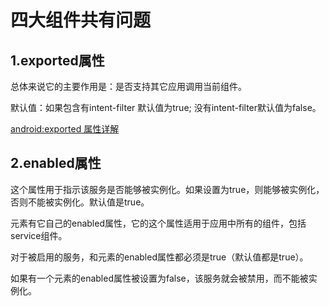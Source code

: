 # 四大组件共有问题

## 1.exported属性

总体来说它的主要作用是：是否支持其它应用调用当前组件。 

默认值：如果包含有intent-filter 默认值为true; 没有intent-filter默认值为false。

[android:exported 属性详解](http://blog.csdn.net/watermusicyes/article/details/46460347)

## 2.enabled属性

这个属性用于指示该服务是否能够被实例化。如果设置为true，则能够被实例化，否则不能被实例化。默认值是true。

<application>元素有它自己的enabled属性，它的这个属性适用于应用中所有的组件，包括service组件。

对于被启用的服务，<application>和<service>元素的enabled属性都必须是true（默认值都是true）。

如果有一个元素的enabled属性被设置为false，该服务就会被禁用，而不能被实例化。
